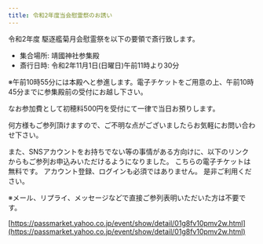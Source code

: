 ```yaml
---
title: 令和2年度当会慰霊祭のお誘い
---
```


令和2年度 駆逐艦菊月会慰霊祭を以下の要領で斎行致します。

- 集合場所: 靖國神社参集殿
- 斎行日時: 令和2年11月1日(日曜日)午前11時より30分

※午前10時55分には本殿へと参進します。電子チケットをご用意の上、午前10時45分までに参集殿前の受付にお越し下さい。

なお参加費として初穂料500円を受付にて一律で当日お預りします。

何方様もご参列頂けますので、ご不明な点がございましたらお気軽にお問い合わせ下さい。

また、SNSアカウントをお持ちでない等の事情がある方向けに、以下のリンクからもご参列お申込みいただけるようになりました。
こちらの電子チケットは無料です。
アカウント登録、ログインも必須ではありません。
是非ご利用ください。

※メール、リプライ、メッセージなどで直接ご参列表明いただいた方は不要です。

[https://passmarket.yahoo.co.jp/event/show/detail/01g8fv10pmv2w.html](https://passmarket.yahoo.co.jp/event/show/detail/01g8fv10pmv2w.html)
